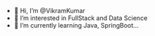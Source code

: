 - 👋 Hi, I’m @VikramKumar
- 👀 I’m interested in FullStack and Data Science
- 🌱 I’m currently learning Java, SpringBoot...

<!---
VikramKumarG/VikramKumarG is a ✨ special ✨ repository because its `README.md` (this file) appears on your GitHub profile.
You can click the Preview link to take a look at your changes.
--->
